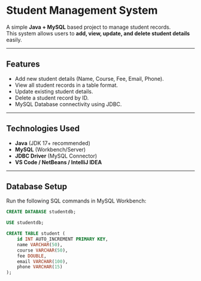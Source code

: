 # Student Management System

A simple **Java + MySQL** based project to manage student records.  
This system allows users to **add, view, update, and delete student details** easily.

---

## Features
- Add new student details (Name, Course, Fee, Email, Phone).
- View all student records in a table format.
- Update existing student details.
- Delete a student record by ID.
- MySQL Database connectivity using JDBC.

---

## Technologies Used
- **Java** (JDK 17+ recommended)
- **MySQL** (Workbench/Server)
- **JDBC Driver** (MySQL Connector)
- **VS Code / NetBeans / IntelliJ IDEA**

---

## Database Setup
Run the following SQL commands in MySQL Workbench:

```sql
CREATE DATABASE studentdb;

USE studentdb;

CREATE TABLE student (
    id INT AUTO_INCREMENT PRIMARY KEY,
    name VARCHAR(50),
    course VARCHAR(50),
    fee DOUBLE,
    email VARCHAR(100),
    phone VARCHAR(15)
);

